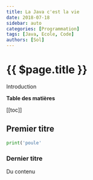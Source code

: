 ```yaml
---
title: La Java c'est la vie
date: 2018-07-18
sidebar: auto
categories: [Programmation]
tags: [Java, Ecole, Code]
authors: [Sol]
---
```


# {{ $page.title }}
<BlogPostMeta/>

Introduction

**Table des matières**

[[toc]]

## Premier titre

```python
print('poule'
```

### Dernier titre

Du contenu
